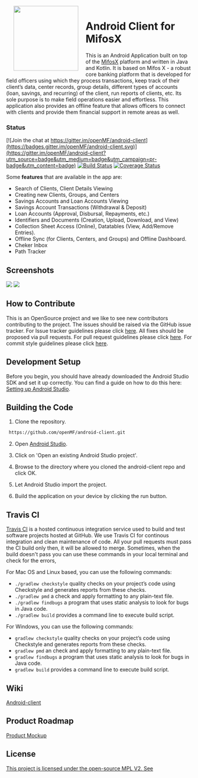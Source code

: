 <img height='175' src="https://user-images.githubusercontent.com/37406965/51083189-d5dc3a80-173b-11e9-8ca0-28015e0893ac.png" align="left" hspace="20" vspace="1">

# Android Client for MifosX

This is an Android Application built on top of the [MifosX](https://mifosforge.jira.com/wiki/spaces/MIFOSX/overview) platform and written in Java and Kotlin. It is based on Mifos X - a robust core banking platform that is developed for field officers using which they process transactions, keep track of their client’s data, center records, group details, different types of accounts (loan, savings, and recurring) of the client, run reports of clients, etc. Its sole purpose is to make field operations easier and effortless. This application also provides an offline feature that allows officers to connect with clients and provide them financial support in remote areas as well.

### Status

[![Join the chat at https://gitter.im/openMF/android-client](https://badges.gitter.im/openMF/android-client.svg)](https://gitter.im/openMF/android-client?utm_source=badge&utm_medium=badge&utm_campaign=pr-badge&utm_content=badge)
[![Build Status](https://travis-ci.org/openMF/android-client.svg?branch=master)](https://travis-ci.org/openMF/android-client)
[![Coverage Status](https://coveralls.io/repos/github/openMF/android-client/badge.svg?branch=master)](https://coveralls.io/github/openMF/android-client?branch=master)



Some **features** that are available in the app are:
- Search of Clients, Client Details Viewing
- Creating new Clients, Groups, and Centers
- Savings Accounts and Loan Accounts Viewing
- Savings Account Transactions (Withdrawal & Deposit)
- Loan Accounts (Approval, Disbursal, Repayments, etc.)
- Identifiers and Documents (Creation, Upload, Download, and View)
- Collection Sheet Access (Online), Datatables (View, Add/Remove Entries).
- Offline Sync (for Clients, Centers, and Groups) and Offline Dashboard.
- Cheker Inbox
- Path Tracker

## Screenshots

<p>
  <img src="https://i.imgur.com/PBVlVDK.png" />
  <img src="https://i.imgur.com/8Dca3wk.png" />
</p>

## How to Contribute

This is an OpenSource project and we like to see new contributors contributing to the project. The issues should be raised via the GitHub issue tracker.
For Issue tracker guidelines please click <a href="https://github.com/openMF/android-client/blob/master/.github/ISSUE_TEMPLATE.md">here</a>. All fixes should be proposed via pull requests.
For pull request guidelines please click <a href="https://github.com/openMF/android-client/blob/master/.github/PULL_REQUEST_TEMPLATE.md">here</a>. For commit style guidelines please click <a href="https://github.com/openMF/android-client/wiki/Commit-Style-Guide">here</a>.


## Development Setup

Before you begin, you should have already downloaded the Android Studio SDK and set it up correctly. You can find a guide on how to do this here: [Setting up Android Studio](http://developer.android.com/sdk/installing/index.html?pkg=studio).

## Building the Code

1. Clone the repository.
 ```bash
  https://github.com/openMF/android-client.git
   ```

2. Open [Android Studio](https://developer.android.com/studio).

3. Click on 'Open an existing Android Studio project'.

4. Browse to the directory where you cloned the android-client repo and click OK.

5. Let Android Studio import the project.

6. Build the application on your device by clicking the run button.

## Travis CI
<a href="https://travis-ci.com">Travis CI</a> is a hosted continuous integration service used to build and test software projects hosted at GitHub. We use Travis CI for continous integration and clean maintenance of code. All your pull requests must pass the CI build only then, it will be allowed to merge. Sometimes, when the build doesn't pass you can use these commands in your local terminal and check for the errors,</br>

For Mac OS and Linux based, you can use the following commands:

* `./gradlew checkstyle` quality checks on your project’s code using Checkstyle and generates reports from these checks.</br>
* `./gradlew pmd` a check and apply formatting to any plain-text file.</br>
* `./gradlew findbugs`  a program that uses static analysis to look for bugs in Java code.</br>
* `./gradlew build`  provides a command line to execute build script.</br>


For Windows, you can use the following commands:

* `gradlew checkstyle` quality checks on your project’s code using Checkstyle and generates reports from these checks.</br>
* `gradlew pmd` an check and apply formatting to any plain-text file.</br>
* `gradlew findbugs`  a program that uses static analysis to look for bugs in Java code.</br>
* `gradlew build`  provides a command line to execute build script.</br>
## Wiki

[Android-client](https://github.com/openMF/android-client/wiki)

## Product Roadmap

[Product Mockup](https://mifosforge.jira.com/wiki/display/MIFOSX/Usability+and+Design) 

## License

[This project is licensed under the open-source MPL V2. See](https://github.com/openMF/android-client/blob/master/LICENSE.md)
